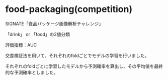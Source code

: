 # food-packaging(competition)
SIGNATE「食品パッケージ画像解析チャレンジ」

「drink」 or 「food」の2値分類

評価指標：AUC

交差検証法を用いて、それぞれのfoldごとでモデルの学習を行いました。

それぞれのfoldごとに学習したモデルから予測確率を算出し、その平均値を最終的な予測確率としました。
